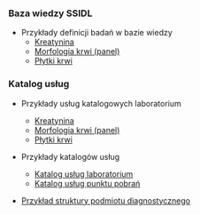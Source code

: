 ### Baza wiedzy SSIDL

* Przykłady definicji badań w bazie wiedzy
    * [Kreatynina](example-1.html)
    * [Morfologia krwi (panel)]()
    * [Płytki krwi]()

### Katalog usług

* Przykłady usług katalogowych laboratorium
    * [Kreatynina]()
    * [Morfologia krwi (panel)]()
    * [Płytki krwi]()

* Przykłady katalogów usług
    * [Katalog usług laboratorium]()
    * [Katalog usług punktu pobrań]()

* [Przykład struktury podmiotu diagnostycznego]()

